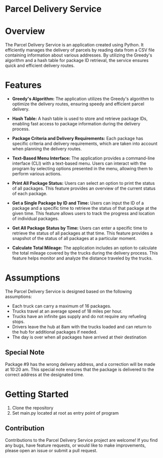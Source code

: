 # Parcel Delivery Service

# Overview
The Parcel Delivery Service is an application created using Python. It efficiently manages the delivery of parcels by reading data from a CSV file containing information about various addresses. By utilizing the Greedy's algorithm and a hash table for package ID retrieval, the service ensures quick and efficient delivery routes.

# Features

- **Greedy's Algorithm:** The application utilizes the Greedy's algorithm to optimize the delivery routes, ensuring speedy and efficient parcel delivery.

- **Hash Table:** A hash table is used to store and retrieve package IDs, enabling fast access to package information during the delivery process.

- **Package Criteria and Delivery Requirements:** Each package has specific criteria and delivery requirements, which are taken into account when planning the delivery routes.

- **Text-Based Menu Interface:** The application provides a command-line interface (CLI) with a text-based menu. Users can interact with the program by selecting options presented in the menu, allowing them to perform various actions.

- **Print All Package Status:** Users can select an option to print the status of all packages. This feature provides an overview of the current status of each package.

- **Get a Single Package by ID and Time:** Users can input the ID of a package and a specific time to retrieve the status of that package at the given time. This feature allows users to track the progress and location of individual packages.

- **Get All Package Status by Time:** Users can enter a specific time to retrieve the status of all packages at that time. This feature provides a snapshot of the status of all packages at a particular moment.

- **Calculate Total Mileage:** The application includes an option to calculate the total mileage covered by the trucks during the delivery process. This feature helps monitor and analyze the distance traveled by the trucks.


# Assumptions
The Parcel Delivery Service is designed based on the following assumptions:

- Each truck can carry a maximum of 16 packages.
- Trucks travel at an average speed of 18 miles per hour.
- Trucks have an infinite gas supply and do not require any refueling stops.
- Drivers leave the hub at 8am with the trucks loaded and can return to the hub for additional packages if needed.
- The day is over when all packages have arrived at their destination

## Special Note
Package #9 has the wrong delivery address, and a correction will be made at 10:20 am. This special note ensures that the package is delivered to the correct address at the designated time.

# Getting Started
1. Clone the repository
2. Set main.py located at root as entry point of program

## Contribution
Contributions to the Parcel Delivery Service project are welcome! If you find any bugs, have feature requests, or would like to make improvements, please open an issue or submit a pull request.
